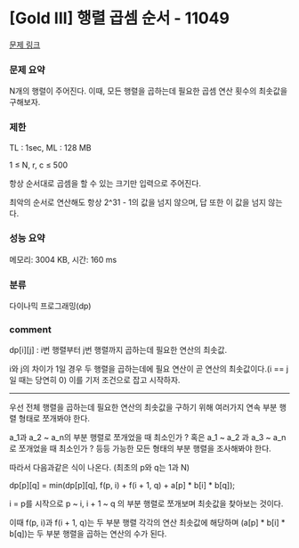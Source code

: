 
# [Gold III] 행렬 곱셈 순서 - 11049

[문제 링크](https://www.acmicpc.net/problem/11049)

### 문제 요약

<p> N개의 행렬이 주어진다. 이때, 모든 행렬을 곱하는데 필요한 곱셈 연산 횟수의 최솟값을 구해보자. </p>

### 제한

TL : 1sec, ML : 128 MB

1 ≤ N, r, c ≤ 500

항상 순서대로 곱셈을 할 수 있는 크기만 입력으로 주어진다.

최악의 순서로 연산해도 항상 2^31 - 1의 값을 넘지 않으며, 답 또한 이 값을 넘지 않는다.

### 성능 요약

메모리: 3004 KB, 시간: 160 ms

### 분류

다이나믹 프로그래밍(dp)

### comment

dp[i][j] : i번 행렬부터 j번 행렬까지 곱하는데 필요한 연산의 최솟값.

i와 j의 차이가 1일 경우 두 행렬을 곱하는데에 필요 연산이 곧 연산의 최솟값이다.(i == j일 때는 당연히 0) 이를 기저 조건으로 잡고 시작하자.

-----------------------------------------------------------------------------------------------------------------------------------------------------------------------

우선 전체 행렬을 곱하는데 필요한 연산의 최솟값을 구하기 위해 여러가지 연속 부분 행렬 형태로 쪼개봐야 한다.

a_1과 a_2 ~ a_n의 부분 행렬로 쪼개었을 때 최소인가 ? 혹은 a_1 ~ a_2 과 a_3 ~ a_n로 쪼개었을 때 최소인가 ? 등등 가능한 모든 형태의 부분 행렬을 조사해봐야 한다.

따라서 다음과같은 식이 나온다. (최초의 p와 q는 1과 N)

dp[p][q] = min(dp[p][q], f(p, i) + f(i + 1, q) + a[p] * b[i] * b[q]);

i = p를 시작으로 p ~ i, i + 1 ~ q 의 부분 행렬로 쪼개보며 최솟값을 찾아보는 것이다.

이때 f(p, i)과 f(i + 1, q)는 두 부분 행렬 각각의 연산 최솟값에 해당하며 (a[p] * b[i] * b[q])는 두 부분 행렬을 곱하는 연산의 수가 된다.
